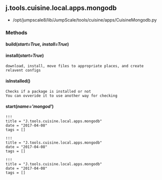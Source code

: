 <!-- toc -->
## j.tools.cuisine.local.apps.mongodb

- /opt/jumpscale8/lib/JumpScale/tools/cuisine/apps/CuisineMongodb.py

### Methods

#### build(*start=True, install=True*) 

#### install(*start=True*) 

```
download, install, move files to appropriate places, and create relavent configs

```

#### isInstalled() 

```
Checks if a package is installed or not
You can ovveride it to use another way for checking

```

#### start(*name='mongod'*) 


```
!!!
title = "J.tools.cuisine.local.apps.mongodb"
date = "2017-04-08"
tags = []
```

```
!!!
title = "J.tools.cuisine.local.apps.mongodb"
date = "2017-04-08"
tags = []
```

```
!!!
title = "J.tools.cuisine.local.apps.mongodb"
date = "2017-04-08"
tags = []
```
